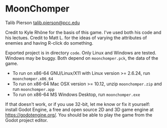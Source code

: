 # MoonChomper
Talib Pierson <talib.pierson@pcc.edu>

Credit to Kyle Rhône for the basis of this game. I've used both his code and his lectues.
Credit to Matt L. for the ideas of varying the attributes of enemies and having R-click do something.

Exported project is in directory `code`. Only Linux and Windows are tested. Windows may be buggy. Both depend on `moonchomper.pck`, the data of the game.
* To run on x86-64 GNU/Linux/X11 with Linux version >= 2.6.24, run `moonchomper.x86_64`
* To run on x86-64 Mac OSX version >= 10.12, unzip `moonchomper.zip` and run `moonchomper.app`
* To run on x86-64 MS Windows Desktop, run `moonchomper.exe`

If that doesn't work, or if you use 32-bit, let me know or fix it yourself: install Godot Engine, a free and open source 2D and 3D game engine  at https://godotengine.org/. You should be able to play the game from the Godot project editor.

